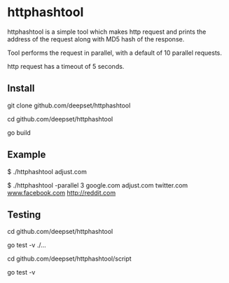# httphashtool
httphashtool is a simple tool which makes http request and prints the address of the request along with MD5 hash of the response.

Tool performs the request in parallel, with a default of 10 parallel requests.

http request has a timeout of 5 seconds.


## Install
git clone github.com/deepset/httphashtool

cd github.com/deepset/httphashtool

go build


## Example
$ ./httphashtool adjust.com

$ ./httphashtool -parallel 3 google.com adjust.com twitter.com www.facebook.com http://reddit.com

## Testing
cd github.com/deepset/httphashtool

go test -v ./...
      

      
cd github.com/deepset/httphashtool/script

go test -v




